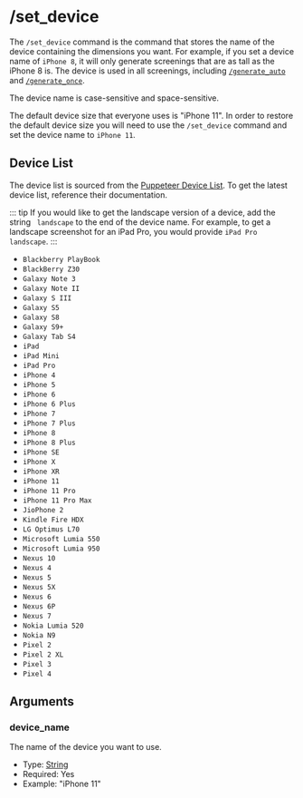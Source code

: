 # /set_device

The `/set_device` command is the command that stores the name of the device containing the dimensions you want. For
example, if you set a device name of `iPhone 8`, it will only generate screenings that are as tall as the iPhone 8 is.
The device is used in all screenings, including [`/generate_auto`](generate-auto)
and [`/generate_once`](generate-once).

The device name is case-sensitive and space-sensitive.

The default device size that everyone uses is "iPhone 11". In order to restore the default device size you will need to
use the `/set_device` command and set the device name to `iPhone 11`.

## Device List

The device list is sourced from
the [Puppeteer Device List](https://pptr.dev/#?product=Puppeteer&version=main&show=api-puppeteerdevices). To get the
latest device list, reference their documentation.

::: tip
If you would like to get the landscape version of a device, add the string ` landscape` to the end of the device name.
For example, to get a landscape screenshot for an iPad Pro, you would provide `iPad Pro landscape`.
:::

-   `Blackberry PlayBook`
-   `BlackBerry Z30`
-   `Galaxy Note 3`
-   `Galaxy Note II`
-   `Galaxy S III`
-   `Galaxy S5`
-   `Galaxy S8`
-   `Galaxy S9+`
-   `Galaxy Tab S4`
-   `iPad`
-   `iPad Mini`
-   `iPad Pro`
-   `iPhone 4`
-   `iPhone 5`
-   `iPhone 6`
-   `iPhone 6 Plus`
-   `iPhone 7`
-   `iPhone 7 Plus`
-   `iPhone 8`
-   `iPhone 8 Plus`
-   `iPhone SE`
-   `iPhone X`
-   `iPhone XR`
-   `iPhone 11`
-   `iPhone 11 Pro`
-   `iPhone 11 Pro Max`
-   `JioPhone 2`
-   `Kindle Fire HDX`
-   `LG Optimus L70`
-   `Microsoft Lumia 550`
-   `Microsoft Lumia 950`
-   `Nexus 10`
-   `Nexus 4`
-   `Nexus 5`
-   `Nexus 5X`
-   `Nexus 6`
-   `Nexus 6P`
-   `Nexus 7`
-   `Nokia Lumia 520`
-   `Nokia N9`
-   `Pixel 2`
-   `Pixel 2 XL`
-   `Pixel 3`
-   `Pixel 4`

## Arguments

### device_name

The name of the device you want to use.

-   Type: [String](https://developer.mozilla.org/en-US/docs/Web/JavaScript/Reference/Global_Objects/String)
-   Required: Yes
-   Example: "iPhone 11"
